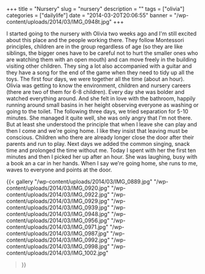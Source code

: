 +++
title = "Nursery"
slug = "nursery"
description = ""
tags = ["olivia"]
categories = ["dailylife"]
date = "2014-03-20T20:06:55"
banner = "/wp-content/uploads/2014/03/IMG_0948t.jpg"
+++

I started going to the nursery with Olivia two weeks ago and I'm still excited about this place and the people working there. They follow Montessori principles, children are in
the group regardless of age (so they are like siblings, the bigger ones have to be careful not to
hurt the smaller ones who are watching them with an open mouth) and can move freely in the building
visiting other children. They sing a lot also accompanied with a guitar and they have a song for
the end of the game when they need to tidy up all the toys. The first four days, we were together
all the time (about an hour). Olivia was getting to know the environment, children and nursery
careers (there are two of them for 6-8 children). Every day she was bolder and watched everything
around. And she felt in love with the bathroom, happily running around small basins in her height
observing everyone as washing or going to the toilet. The following three days, we tried separation
for 5-10 minutes. She managed it quite well, she was only angry that I'm not there. But at least
she understood the principle that when I leave she can play and then I come and we're going home. I
like they insist that leaving must be conscious. Children who there are already longer close the
door after their parents and run to play. Next days we added the common singing, snack time and
prolonged the time without me. Today I spent with her the first ten minutes and then I picked her
up after an hour. She was laughing, busy with a book an a car in her hands. When I say we're going
home, she runs to me, waves to everyone and points at the door.

{{< gallery
    "/wp-content/uploads/2014/03/IMG_0889.jpg"
    "/wp-content/uploads/2014/03/IMG_0920.jpg"
    "/wp-content/uploads/2014/03/IMG_0922.jpg"
    "/wp-content/uploads/2014/03/IMG_0929.jpg"
    "/wp-content/uploads/2014/03/IMG_0939.jpg"
    "/wp-content/uploads/2014/03/IMG_0948.jpg"
    "/wp-content/uploads/2014/03/IMG_0956.jpg"
    "/wp-content/uploads/2014/03/IMG_0971.jpg"
    "/wp-content/uploads/2014/03/IMG_0987.jpg"
    "/wp-content/uploads/2014/03/IMG_0992.jpg"
    "/wp-content/uploads/2014/03/IMG_0998.jpg"
    "/wp-content/uploads/2014/03/IMG_1002.jpg"
>}}
